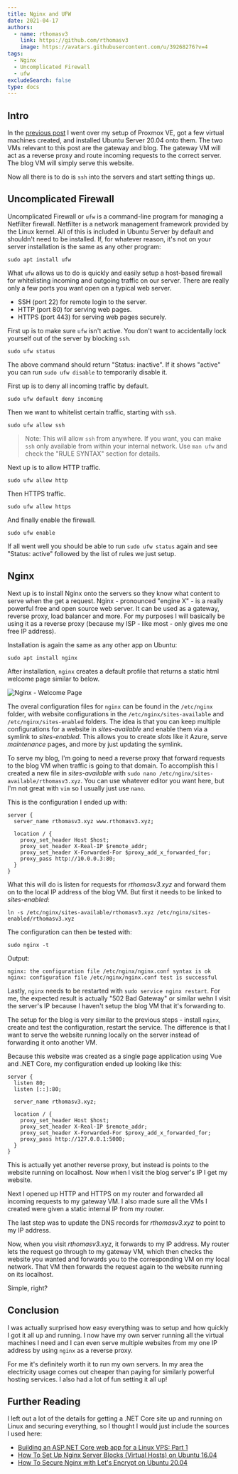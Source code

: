 ```yaml
---
title: Nginx and UFW
date: 2021-04-17
authors:
  - name: rthomasv3
    link: https://github.com/rthomasv3
    image: https://avatars.githubusercontent.com/u/39268276?v=4
tags:
  - Nginx
  - Uncomplicated Firewall
  - ufw
excludeSearch: false
type: docs
---
```


## Intro

In the [previous post](/tutorials/proxmox/proxmox-setup-and-vms/) I went over my setup of Proxmox VE, got a few virtual machines created, and installed Ubuntu Server 20.04 onto them. The two VMs relevant to this post are the gateway and blog. The gateway VM will act as a reverse proxy and route incoming requests to the correct server. The blog VM will simply serve this website.

Now all there is to do is `ssh` into the servers and start setting things up.<!--more-->

## Uncomplicated Firewall

Uncomplicated Firewall or `ufw` is a command-line program for managing a Netfilter firewall. Netfilter is a network management framework provided by the Linux kernel. All of this is included in Ubuntu Server by default and shouldn't need to be installed. If, for whatever reason, it's not on your server installation is the same as any other program:

```
sudo apt install ufw
```

What `ufw` allows us to do is quickly and easily setup a host-based firewall for whitelisting incoming and outgoing traffic on our server. There are really only a few ports you want open on a typical web server.

* SSH (port 22) for remote login to the server.
* HTTP (port 80) for serving web pages.
* HTTPS (port 443) for serving web pages securely.

First up is to make sure `ufw` isn't active. You don't want to accidentally lock yourself out of the server by blocking `ssh`.

```
sudo ufw status
```

The above command should return "Status: inactive". If it shows "active" you can run `sudo ufw disable` to temporarily disable it.

First up is to deny all incoming traffic by default.
```
sudo ufw default deny incoming
```

Then we want to whitelist certain traffic, starting with `ssh`.
```
sudo ufw allow ssh
```
> Note: This will allow `ssh` from anywhere. If you want, you can make `ssh` only available from within your internal network. Use `man ufw` and check the "RULE SYNTAX" section  for details.

Next up is to allow HTTP traffic.
```
sudo ufw allow http
```

Then HTTPS traffic.
```
sudo ufw allow https
```

And finally enable the firewall.
```
sudo ufw enable
```

If all went well you should be able to run `sudo ufw status` again and see "Status: active" followed by the list of rules we just setup.

## Nginx

Next up is to install Nginx onto the servers so they know what content to serve when the get a request. Nginx - pronounced "engine X" - is a really powerful free and open source web server. It can be used as a gateway, reverse proxy, load balancer and more. For my purposes I will basically be using it as a reverse proxy (because my ISP - like most - only gives me one free IP address).

Installation is again the same as any other app on Ubuntu:
```
sudo apt install nginx
```

After installation, `nginx` creates a default profile that returns a static html welcome page similar to below.

![Nginx - Welcome Page](/images/971878.jpg)

The overal configuration files for `nginx` can be found in the `/etc/nginx` folder, with website configurations in the `/etc/nginx/sites-available` and `/etc/nginx/sites-enabled` folders. The idea is that you can keep multiple configurations for a website in _sites-available_ and enable them via a symlink to _sites-enabled_. This allows you to create _slots_ like it Azure, serve _maintenance_ pages, and more by just updating the symlink.

To serve my blog, I'm going to need a reverse proxy that forward requests to the blog VM when traffic is going to that domain. To accomplish this I created a new file in _sites-available_ with `sudo nano /etc/nginx/sites-available/rthomasv3.xyz`. You can use whatever editor you want here, but I'm not great with `vim` so I usually just use `nano`.

This is the configuration I ended up with:

```nginx
server {
  server_name rthomasv3.xyz www.rthomasv3.xyz;

  location / {
    proxy_set_header Host $host;
    proxy_set_header X-Real-IP $remote_addr;
    proxy_set_header X-Forwarded-For $proxy_add_x_forwarded_for;
    proxy_pass http://10.0.0.3:80;
  }
}
```

What this will do is listen for requests for _rthomasv3.xyz_ and forward them on to the local IP address of the blog VM. But first it needs to be linked to _sites-enabled_:
```
ln -s /etc/nginx/sites-available/rthomasv3.xyz /etc/nginx/sites-enabled/rthomasv3.xyz
```

The configuration can then be tested with:
```
sudo nginx -t
```
Output:
```
nginx: the configuration file /etc/nginx/nginx.conf syntax is ok
nginx: configuration file /etc/nginx/nginx.conf test is successful
```

Lastly, `nginx` needs to be restarted with `sudo service nginx restart`. For me, the expected result is actually "502 Bad Gateway" or similar wehn I visit the server's IP because I haven't setup the blog VM that it's forwarding to.

The setup for the blog is very similar to the previous steps - install `nginx`, create and test the configuration, restart the service. The difference is that I want to serve the website running locally on the server instead of forwarding it onto another VM.

Because this website was created as a single page application using Vue and .NET Core, my configuration ended up looking like this:
```nginx
server {
  listen 80;
  listen [::]:80;

  server_name rthomasv3.xyz;

  location / {
    proxy_set_header Host $host;
    proxy_set_header X-Real-IP $remote_addr;
    proxy_set_header X-Forwarded-For $proxy_add_x_forwarded_for;
    proxy_pass http://127.0.0.1:5000;
  }
}
```

This is actually yet another reverse proxy, but instead is points to the website running on localhost. Now when I visit the blog server's IP I get my website.

Next I opened up HTTP and HTTPS on my router and forwarded all incoming requests to my gateway VM. I also made sure all the VMs I created were given a static internal IP from my router.

The last step was to update the DNS records for _rthomasv3.xyz_ to point to my IP address.

Now, when you visit _rthomasv3.xyz_, it forwards to my IP address. My router lets the request go through to my gateway VM, which then checks the website you wanted and forwards you to the corresponding VM on my local network. That VM then forwards the request again to the website running on its localhost.

Simple, right?

## Conclusion

I was actually surprised how easy everything was to setup and how quickly I got it all up and running. I now have my own server running all the virtual machines I need and I can even serve multiple websites from my one IP address by using `nginx` as a reverse proxy.

For me it's definitely worth it to run my own servers. In my area the electricity usage comes out cheaper than paying for similarly powerful hosting services. I also had a lot of fun setting it all up!

## Further Reading

I left out a lot of the details for getting a .NET Core site up and running on Linux and securing everything, so I thought I would just include the sources I used here:

* [Building an ASP.NET Core web app for a Linux VPS: Part 1](https://www.codeproject.com/Articles/1111663/Building-an-ASP-NET-Core-web-app-for-a-Linux-VPS-P)
* [How To Set Up Nginx Server Blocks (Virtual Hosts) on Ubuntu 16.04](https://www.digitalocean.com/community/tutorials/how-to-set-up-nginx-server-blocks-virtual-hosts-on-ubuntu-16-04)
* [How To Secure Nginx with Let's Encrypt on Ubuntu 20.04](https://www.digitalocean.com/community/tutorials/how-to-secure-nginx-with-let-s-encrypt-on-ubuntu-20-04)


